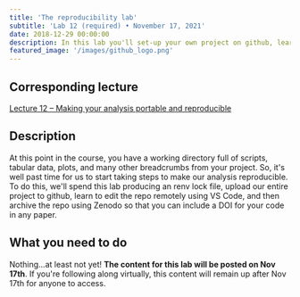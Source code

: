 ```yaml
---
title: 'The reproducibility lab'
subtitle: 'Lab 12 (required) • November 17, 2021'
date: 2018-12-29 00:00:00
description: In this lab you'll set-up your own project on github, learn to interact with this project from the command line, and then archive the project for publication using Zenodo.
featured_image: '/images/github_logo.png'
---
```


## Corresponding lecture

[Lecture 12 – Making your analysis portable and reproducible](https://diytranscriptomics.com/project/lecture-12)

## Description

At this point in the course, you have a working directory full of scripts, tabular data, plots, and many other breadcrumbs from your project.  So, it's well past time for us to start taking steps to make our analysis reproducible.  To do this, we'll spend this lab producing an renv lock file, upload our entire project to github, learn to edit the repo remotely using VS Code, and then archive the repo using Zenodo so that you can include a DOI for your code in any paper.

## What you need to do

Nothing...at least not yet!  **The content for this lab will be posted on Nov 17th**.  If you're following along virtually, this content will remain up after Nov 17th for anyone to access.



